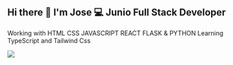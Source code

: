 ## Hi there 👋 I'm Jose 💻  Junio Full Stack Developer
Working with HTML CSS JAVASCRIPT REACT FLASK & PYTHON
Learning TypeScript and Tailwind Css

<img src="https://miro.medium.com/v2/resize:fit:1400/0*l1GgcqQ-pRxY5o1t"> 
<!--
**JoseJoaquinMartinez/JoseJoaquinMartinez** is a ✨ _special_ ✨ repository because its `README.md` (this file) appears on your GitHub profile.

Here are some ideas to get you started:

- 🔭 I’m currently working on ...
- 🌱 I’m currently learning ...
- 👯 I’m looking to collaborate on ...
- 🤔 I’m looking for help with ...
- 💬 Ask me about ...
- 📫 How to reach me: ...
- 😄 Pronouns: ...
- ⚡ Fun fact: ...
-->
